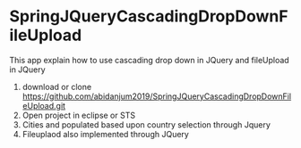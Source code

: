 # SpringJQueryCascadingDropDownFileUpload
This app explain how to use cascading drop down in JQuery and fileUpload in JQuery

1. download or clone https://github.com/abidanjum2019/SpringJQueryCascadingDropDownFileUpload.git
2. Open project in eclipse or STS 
3. Cities and populated based upon country selection through Jquery
4. Fileuplaod also implemented through JQuery
